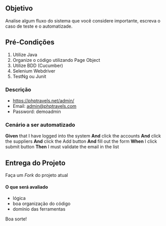 ## Objetivo

Analise algum fluxo do sistema que você considere importante, escreva o caso de teste e o automatizade.
 
## Pré-Condições

1. Utilize Java
2. Organize o código utilizando Page Object
3. Utilize BDD (Cucumber)
4. Selenium Webdriver
5. TestNg ou Junit

### Descrição

* https://phptravels.net/admin/
* Email: admin@phptravels.com
* Password: demoadmin

### Cenário a ser automatizado

**Given** that I have logged into the system
**And** click the accounts
**And** click the suppliers
**And** click the Add button
**And** fill out the form
**When** I click submit button
**Then** I must validate the email in the list

## Entrega do Projeto

Faça um *Fork* do projeto atual

#### O que será avaliado

* lógica
* boa organização do código
* domínio das ferramentas

Boa sorte!

